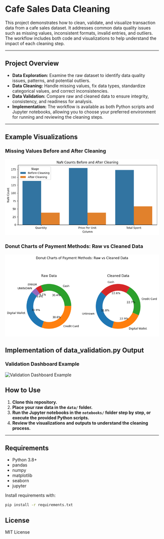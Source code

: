 # Cafe Sales Data Cleaning

This project demonstrates how to clean, validate, and visualize transaction data from a cafe sales dataset. It addresses common data quality issues such as missing values, inconsistent formats, invalid entries, and outliers. The workflow includes both code and visualizations to help understand the impact of each cleaning step.

---
## Project Overview

- **Data Exploration:** Examine the raw dataset to identify data quality issues, patterns, and potential outliers.
- **Data Cleaning:** Handle missing values, fix data types, standardize categorical values, and correct inconsistencies.
- **Data Validation:** Compare raw and cleaned data to ensure integrity, consistency, and readiness for analysis.
- **Implementation:** The workflow is available as both Python scripts and Jupyter notebooks, allowing you to choose your preferred environment for running and reviewing the cleaning steps.
---

## Example Visualizations

###  Missing Values Before and After Cleaning

![NaN Counts Before and After Cleaning](media/nan_counts.png)

###  Donut Charts of Payment Methods: Raw vs Cleaned Data

![Donut Charts of Payment Methods: Raw vs Cleaned Data](media/donut_output.png)

## Implementation of data_validation.py Output

### Validation Dashboard Example

![Validation Dashboard Example](validation_plots/validation_dashboard_20250627_001753.png)


## How to Use

1. **Clone this repository.**
2. **Place your raw data in the `data/` folder.**
3. **Run the Jupyter notebooks in the `notebooks/` folder step by step, or execute the provided Python scripts.**
4. **Review the visualizations and outputs to understand the cleaning process.**

---

## Requirements

- Python 3.8+
- pandas
- numpy
- matplotlib
- seaborn
- jupyter

Install requirements with:

```bash
pip install -r requirements.txt
```

## License
MIT License

